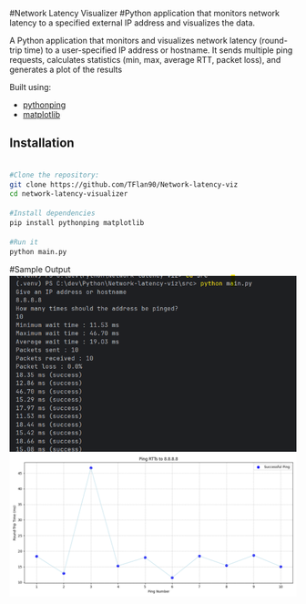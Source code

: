 #Network Latency Visualizer
#Python application that monitors network latency to a specified external IP address and visualizes the data.

A Python application that monitors and visualizes network latency (round-trip time) to a user-specified IP address or hostname. 
It sends multiple ping requests, calculates statistics (min, max, average RTT, packet loss), and generates a plot of the results

Built using:
- [pythonping](https://pypi.org/project/pythonping/)
- [matplotlib](https://matplotlib.org/)


## Installation

```bash

#Clone the repository:
git clone https://github.com/TFlan90/Network-latency-viz
cd network-latency-visualizer

#Install dependencies
pip install pythonping matplotlib

#Run it
python main.py
```
#Sample Output
![Screenshot of output](images/sample_run.png)
![Screenshot of graph](images/graph.png)
